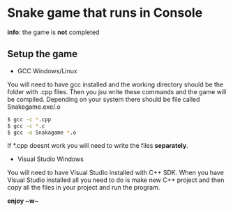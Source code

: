 # Snake game that runs in Console

**info**: the game is **not** completed

## Setup the game
- GCC Windows/Linux

You will need to have gcc installed and the working directory should be the folder with .cpp files. Then you jsu write these commands and the game will be compiled. Depending on your system there should be file called Snakegame.exe/.o
```bash
$ gcc -c *.cpp 
$ gcc -c *.c
$ gcc -o Snakagame *.o
```
If *.cpp doesnt work you will need to write the files **separately**.

- Visual Studio Windows

You will need to have Visual Studio installed with C++ SDK. When you have Visual Studio installed all you need to do is make new C++ project and then copy all the files in your project and run the program. 

**enjoy ~w~**


